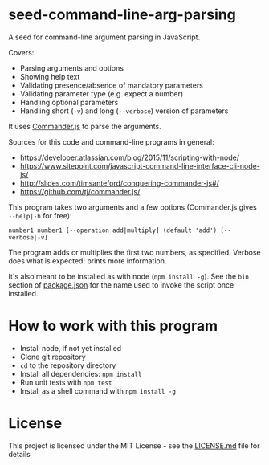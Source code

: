 # seed-command-line-arg-parsing

A seed for command-line argument parsing in JavaScript.

Covers:

- Parsing arguments and options
- Showing help text
- Validating presence/absence of mandatory parameters
- Validating parameter type (e.g. expect a number)
- Handling optional parameters
- Handling short (`-v`) and long (`--verbose`) version of parameters

It uses [Commander.js](https://github.com/tj/commander.js/) to parse the arguments.

Sources for this code and command-line programs in general:

- https://developer.atlassian.com/blog/2015/11/scripting-with-node/
- https://www.sitepoint.com/javascript-command-line-interface-cli-node-js/
- http://slides.com/timsanteford/conquering-commander-js#/
- https://github.com/tj/commander.js/

This program takes two arguments and a few options (Commander.js gives `--help|-h`
for free):

    number1 number1 [--operation add|multiply] (default 'add') [--verbose|-v]

The program adds or multiplies the first two numbers, as specified. Verbose
does what is expected: prints more information.

It's also meant to be installed as with node (`npm install -g`). See the `bin` section
of [package.json](package.json) for the name used to invoke the script once installed.

# How to work with this program

- Install node, if not yet installed
- Clone git repository
- `cd` to the repository directory
- Install all dependencies: `npm install`
- Run unit tests with `npm test`
- Install as a shell command with `npm install -g`

# License

This project is licensed under the MIT License - see the [LICENSE.md](LICENSE.md) file for details
